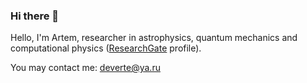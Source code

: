 ### Hi there 👋

Hello, I'm Artem, researcher in astrophysics, quantum mechanics and computational physics ([ResearchGate](https://www.researchgate.net/profile/Artem_Shepelin) profile).

You may contact me: [deverte@ya.ru](mailto:deverte@ya.ru)
